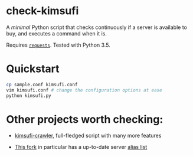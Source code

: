 # check-kimsufi

A *minimal* Python script that checks continuously if a server is available to buy, and executes a command when it is.

Requires [`requests`](http://docs.python-requests.org/en/latest/). Tested with Python 3.5.

# Quickstart

```bash
cp sample.conf kimsufi.conf
vim kimsufi.conf # change the configuration options at ease
python kimsufi.py
```

# Other projects worth checking:

* [kimsufi-crawler](https://github.com/MA3STR0/kimsufi-crawler), full-fledged script with many more features

* [This fork](https://github.com/castanley/kimsufi-crawler) in particular has a up-to-date server [alias list](https://github.com/castanley/kimsufi-crawler/blob/master/mapping/server_types.json)
